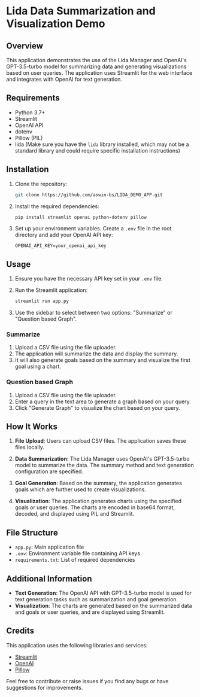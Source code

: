 # Lida Data Summarization and Visualization Demo

## Overview

This application demonstrates the use of the Lida Manager and OpenAI's GPT-3.5-turbo model for summarizing data and generating visualizations based on user queries. The application uses Streamlit for the web interface and integrates with OpenAI for text generation.

## Requirements

- Python 3.7+
- Streamlit
- OpenAI API
- dotenv
- Pillow (PIL)
- lida (Make sure you have the `lida` library installed, which may not be a standard library and could require specific installation instructions)

## Installation

1. Clone the repository:

    ```sh
    git clone https://github.com/aswin-bs/LIDA_DEMO_APP.git
    
    ```

2. Install the required dependencies:

    ```sh
    pip install streamlit openai python-dotenv pillow
    ```

3. Set up your environment variables. Create a `.env` file in the root directory and add your OpenAI API key:

    ```env
    OPENAI_API_KEY=your_openai_api_key
    ```

## Usage

1. Ensure you have the necessary API key set in your `.env` file.

2. Run the Streamlit application:

    ```sh
    streamlit run app.py
    ```

3. Use the sidebar to select between two options: "Summarize" or "Question based Graph".

### Summarize

1. Upload a CSV file using the file uploader.
2. The application will summarize the data and display the summary.
3. It will also generate goals based on the summary and visualize the first goal using a chart.

### Question based Graph

1. Upload a CSV file using the file uploader.
2. Enter a query in the text area to generate a graph based on your query.
3. Click "Generate Graph" to visualize the chart based on your query.

## How It Works

1. **File Upload**: Users can upload CSV files. The application saves these files locally.

2. **Data Summarization**: The Lida Manager uses OpenAI's GPT-3.5-turbo model to summarize the data. The summary method and text generation configuration are specified.

3. **Goal Generation**: Based on the summary, the application generates goals which are further used to create visualizations.

4. **Visualization**: The application generates charts using the specified goals or user queries. The charts are encoded in base64 format, decoded, and displayed using PIL and Streamlit.

## File Structure

- `app.py`: Main application file
- `.env`: Environment variable file containing API keys
- `requirements.txt`: List of required dependencies

## Additional Information

- **Text Generation**: The OpenAI API with GPT-3.5-turbo model is used for text generation tasks such as summarization and goal generation.
- **Visualization**: The charts are generated based on the summarized data and goals or user queries, and are displayed using Streamlit.

## Credits

This application uses the following libraries and services:
- [Streamlit](https://streamlit.io/)
- [OpenAI](https://www.openai.com/)
- [Pillow](https://pypi.org/project/Pillow/)

Feel free to contribute or raise issues if you find any bugs or have suggestions for improvements.